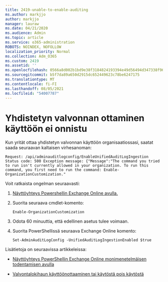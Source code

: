 ```yaml
---
title: 2419-unable-to-enable-auditing
ms.author: markjjo
author: markjjo
manager: lauraw
ms.date: 04/21/2020
ms.audience: Admin
ms.topic: article
ms.service: o365-administration
ROBOTS: NOINDEX, NOFOLLOW
localization_priority: Normal
ms.collection: Adm_O365
ms.custom: 2419
ms.assetid: ''
ms.openlocfilehash: 0566a8d002b1bd9e38f3184824193394e49d56494d347338f96cfcdfdb758f4c
ms.sourcegitcommit: b5f7da89a650d2915dc652449623c78be6247175
ms.translationtype: MT
ms.contentlocale: fi-FI
ms.lasthandoff: 08/05/2021
ms.locfileid: "54007787"
---
```

# <a name="unable-to-enable-unified-auditing"></a>Yhdistetyn valvonnan ottaminen käyttöön ei onnistu

Kun yrität ottaa yhdistetyn valvonnan käyttöön organisaatiossasi, saatat saada seuraavan kaltaisen virhesanoman:

```
Request: /api/adminauditlogconfig/EnableUnifiedAuditLogIngestion Status code: 500 Exception message: {"Message":"The command you tried to run isn't currently allowed in your organization. To run this command, you first need to run the command: Enable-OrganizationCustomization."
```

Voit ratkaista ongelman seuraavasti:

1. [Näyttöyhteys Powershellin Exchange Online avulla.](https://docs.microsoft.com/powershell/exchange/exchange-online/connect-to-exchange-online-powershell/connect-to-exchange-online-powershell)

2. Suorita seuraava cmdlet-komento:

   ```
   Enable-OrganizationCustomization
   ```

3. Odota 60 minuuttia, että edellinen asetus tulee voimaan.

4. Suorita PowerShellissä seuraava Exchange Online komento:

   ```
   Set-AdminAuditLogConfig -UnifiedAuditLogIngestionEnabled $true
   ```

Lisätietoja on seuraavissa artikkeleissa:

- [Näyttöyhteys PowerShellin Exchange Online monimenetelmäisen todentamisen avulla](https://docs.microsoft.com/powershell/exchange/exchange-online/connect-to-exchange-online-powershell/mfa-connect-to-exchange-online-powershell)

-  [Valvontalokihaun käyttöönottaaminen tai käytöstä pois käytöstä](https://docs.microsoft.com/microsoft-365/compliance/turn-audit-log-search-on-or-off)
